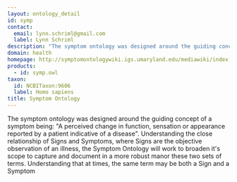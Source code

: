 ```yaml
---
layout: ontology_detail
id: symp
contact: 
  email: lynn.schriml@gmail.com
  label: Lynn Schriml
description: "The symptom ontology was designed around the guiding concept of a symptom being: \"A perceived change in function, sensation or appearance reported by a patient indicative of a disease\". Understanding the close relationship of Signs and Symptoms, where Signs are the objective observation of an illness, the Symptom Ontology will work to broaden it's scope to capture and document in a more robust manor these two sets of terms. Understanding that at times, the same term may be both a Sign and a Symptom"
domain: health
homepage: http://symptomontologywiki.igs.umaryland.edu/mediawiki/index.php/Main_Page
products: 
  - id: symp.owl
taxon: 
  id: NCBITaxon:9606
  label: Homo sapiens
title: Symptom Ontology
---
```


The symptom ontology was designed around the guiding concept of a symptom being: \"A perceived change in function, sensation or appearance reported by a patient indicative of a disease\". Understanding the close relationship of Signs and Symptoms, where Signs are the objective observation of an illness, the Symptom Ontology will work to broaden it's scope to capture and document in a more robust manor these two sets of terms. Understanding that at times, the same term may be both a Sign and a Symptom